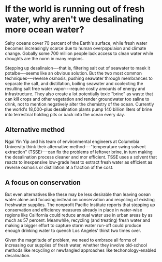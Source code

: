 # If the world is running out of fresh water, why aren't we desalinating more ocean water?

Salty oceans cover 70 percent of the Earth's surface, while fresh water becomes increasingly scarce due to human overpopulaion and climate change. Gobally some 700 million people lack access to clean water while droughts are the norm in many regions.

Stepping up desalinaion---that is, filtering salt out of seawater to maek it potalbe---seems like an obvious solution. But the two most common techniques---reverse osmosis, pushing seawater through membrances to separate the salt, and distillation, boiling seawater and coolecting the resulting salt free water vapor---require costly amounts of energy and infrastructure. They also create a lot potentially toxic "brine" as waste that can kill crops and other vegetation and render groundwater too saline to drink, not to mention negatively alter the chemistry of the ocean. Currently the world's 18,000-plus desalination plants pump 140 billion liters of brine into terrestrial holding pits or back into the ocean every day.


## Alternative method

Ngai Yin Yip and his team of environmental engineers at Columnbia University think their alternative method---"temperature swing solvent extraction" (TSSE)---can fix the problems of leftover brine, in turn making the desalination process cleaner and mor efficient. TSSE uses a solvent that reacts to inexpensive low-grade heat to extract fresh water as efficient as reverse osmosis or distillation at a fraction of the cost.

## A focus on conservation

But even alternatives like these may be less desirable than leaving ocean water alone and focusing instead on conservation and recycling of existing freshwater supplies. The nonprofit Pacific Institute reports that stepping up conservation and efficiency measures already in place in water-wise regions like California could reduce annual water use in urban areas by as much as 57 percent. Meanwhile, recycling (and treating) fresh water and making a bigger effort to capture storm water run-off could produce enough drinking water to quench Los Angeles' thirst two times over.

Given the magnitude of problem, we need to embrace all forms of increasing our supplies of fresh water, whether they involve old-school methods like recycling or newfangled approaches like techonology-enabled desalination.

